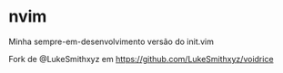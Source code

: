 # nvim
Minha sempre-em-desenvolvimento versão do init.vim

Fork de @LukeSmithxyz em https://github.com/LukeSmithxyz/voidrice
